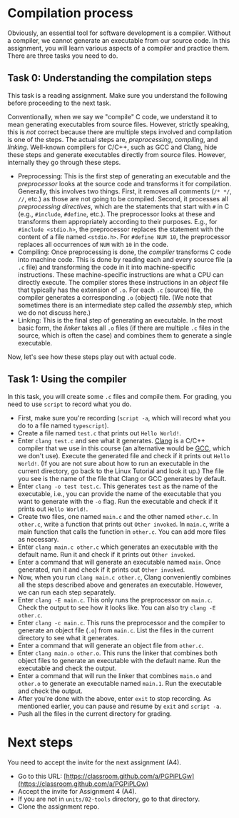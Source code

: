 # Compilation process

Obviously, an essential tool for software development is a compiler. Without a compiler, we cannot
generate an executable from our source code. In this assignment, you will learn various aspects of a
compiler and practice them. There are three tasks you need to do.

## Task 0: Understanding the compilation steps

This task is a reading assignment. Make sure you understand the following before proceeding to the
next task.

Conventionally, when we say we "compile" C code, we understand it to mean generating executables
from source files. However, strictly speaking, this is *not* correct because there are multiple
steps involved and compilation is one of the steps. The actual steps are, *preprocessing*,
*compiling*, and *linking*. Well-known compilers for C/C++, such as GCC and Clang, hide these steps
and generate executables directly from source files. However, internally they go through these
steps.

* Preprocessing: This is the first step of generating an executable and the *preprocessor* looks at
  the source code and transforms it for compilation. Generally, this involves two things. First, it
  removes all comments (`/* */`, `//`, etc.) as those are not going to be compiled. Second, it
  processes all *preprocessing directives*, which are the statements that start with `#` in C (e.g.,
  `#include`, `#define`, etc.). The preprocessor looks at these and transforms them appropriately
  according to their purposes. E.g., for `#include <stdio.h>`, the preprocessor replaces the
  statement with the content of a file named `<stdio.h>`. For `#define NUM 10`, the preprocessor
  replaces all occurrences of `NUM` with `10` in the code.
* Compiling: Once preprocessing is done, the *compiler* transforms C code into machine code. This is
  done by reading each and every source file (a `.c` file) and transforming the code in it into
  machine-specific instructions. These machine-specific instructions are what a CPU can directly
  execute. The compiler stores these instructions in an *object* file that typically has the
  extension of `.o`. For each `.c` (source) file, the compiler generates a corresponding `.o`
  (object) file. (We note that sometimes there is an intermediate step called the *assembly* step,
  which we do not discuss here.)
* Linking: This is the final step of generating an executable. In the most basic form, the *linker*
  takes all `.o` files (if there are multiple `.c` files in the source, which is often the case) and
  combines them to generate a single executable.

Now, let's see how these steps play out with actual code.

## Task 1: Using the compiler

In this task, you will create some `.c` files and compile them. For grading, you need to use
`script` to record what you do.

* First, make sure you're recording (`script -a`, which will record what you do to a file named
  `typescript`).
* Create a file named `test.c` that prints out `Hello World!`.
* Enter `clang test.c` and see what it generates. [Clang](https://clang.llvm.org/) is a C/C++
  compiler that we use in this course (an alternative would be [GCC](https://gcc.gnu.org/), which we
  don't use). Execute the generated file and check if it prints out `Hello World!`. (If you are not
  sure about how to run an executable in the current directory, go back to the Linux Tutorial and
  look it up.) The file you see is the name of the file that Clang or GCC generates by default.
* Enter `clang -o test test.c`. This generates `test` as the name of the executable, i.e., you can
  provide the name of the executable that you want to generate with the `-o` flag. Run the
  executable and check if it prints out `Hello World!`.
* Create two files, one named `main.c` and the other named `other.c`. In `other.c`, write a function
  that prints out `Other invoked`. In `main.c`, write a main function that calls the function in
  `other.c`. You can add more files as necessary.
* Enter `clang main.c other.c` which generates an executable with the default name. Run it and check
  if it prints out `Other invoked`.
* Enter a command that will generate an executable named `main`. Once generated, run it and check if
  it prints out `Other invoked`.
* Now, when you run `clang main.c other.c`, Clang conveniently combines all the steps described
  above and generates an executable. However, we can run each step separately.
* Enter `clang -E main.c`. This only runs the preprocessor on `main.c`. Check the output to see how
  it looks like. You can also try `clang -E other.c`.
* Enter `clang -c main.c`. This runs the preprocessor and the compiler to generate an object file
  (`.o`) from `main.c`. List the files in the current directory to see what it generates.
* Enter a command that will generate an object file from `other.c`.
* Enter `clang main.o other.o`. This runs the linker that combines both object files to generate an
  executable with the default name. Run the executable and check the output.
* Enter a command that will run the linker that combines `main.o` and `other.o` to generate an
  executable named `main.1`. Run the executable and check the output.
* After you're done with the above, enter `exit` to stop recording. As mentioned earlier, you can
  pause and resume by `exit` and `script -a`.
* Push all the files in the current directory for grading.

# Next steps

You need to accept the invite for the next assignment (A4).

* Go to this URL: [https://classroom.github.com/a/PGPiPLGw](https://classroom.github.com/a/PGPiPLGw)
* Accept the invite for Assignment 4 (A4).
* If you are not in `units/02-tools` directory, go to that directory.
* Clone the assignment repo.
